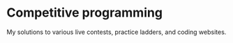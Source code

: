 # Competitive programming
My solutions to various live contests, practice ladders, and coding websites. 